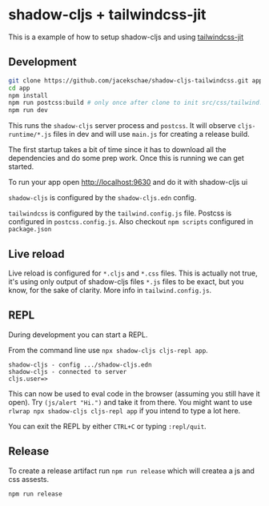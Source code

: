 # shadow-cljs + tailwindcss-jit

This is a example of how to setup shadow-cljs and  using [tailwindcss-jit](https://github.com/tailwindlabs/tailwindcss-jit)

## Development

```bash
git clone https://github.com/jacekschae/shadow-cljs-tailwindcss.git app
cd app
npm install
npm run postcss:build # only once after clone to init src/css/tailwind.css
npm run dev
```

This runs the `shadow-cljs` server process and `postcss`. It will observe `cljs-runtime/*.js` files in dev and will use `main.js` for creating a release build.

The first startup takes a bit of time since it has to download all the dependencies and do some prep work. Once this is running we can get started.

To run your app open [http://localhost:9630](http://localhost:9630) and do it with shadow-cljs ui

`shadow-cljs` is configured by the `shadow-cljs.edn` config.

`tailwindcss` is configured by the `tailwind.config.js` file. Postcss is configured in `postcss.config.js`. Also checkout `npm scripts` configured in `package.json`


## Live reload

Live reload is configured for `*.cljs` and `*.css` files. This is actually not true, it's using only output of shadow-cljs files `*.js` files to be exact, but you know, for the sake of clarity. More info in `tailwind.config.js`.

## REPL

During development you can start a REPL.

From the command line use `npx shadow-cljs cljs-repl app`.

```
shadow-cljs - config .../shadow-cljs.edn
shadow-cljs - connected to server
cljs.user=>
```

This can now be used to eval code in the browser (assuming you still have it open). Try `(js/alert "Hi.")` and take it from there. You might want to use `rlwrap npx shadow-cljs cljs-repl app` if you intend to type a lot here.

You can exit the REPL by either `CTRL+C` or typing `:repl/quit`.

## Release

To create a release artifact run `npm run release` which will createa a js and css assests.

```
npm run release
```
